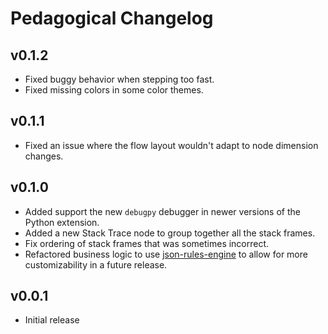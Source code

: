 # Pedagogical Changelog

## v0.1.2

- Fixed buggy behavior when stepping too fast.
- Fixed missing colors in some color themes.

## v0.1.1

- Fixed an issue where the flow layout wouldn't adapt to node dimension changes.

## v0.1.0

- Added support the new `debugpy` debugger in newer versions of the Python extension.
- Added a new Stack Trace node to group together all the stack frames.
- Fix ordering of stack frames that was sometimes incorrect.
- Refactored business logic to use [json-rules-engine](https://github.com/CacheControl/json-rules-engine) to allow for more customizability in a future release.

## v0.0.1

- Initial release
